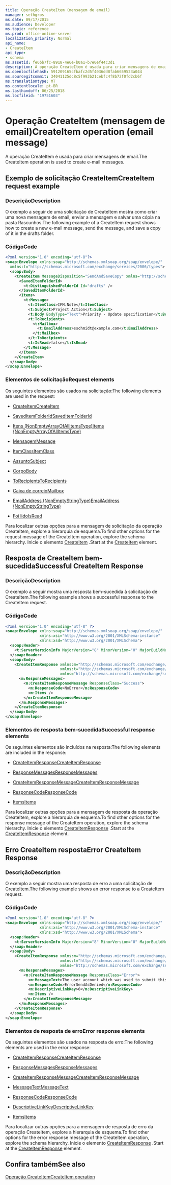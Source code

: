 ```yaml
---
title: Operação CreateItem (mensagem de email)
manager: sethgros
ms.date: 09/17/2015
ms.audience: Developer
ms.topic: reference
ms.prod: office-online-server
localization_priority: Normal
api_name:
- CreateItem
api_type:
- schema
ms.assetid: fe6bb7fc-8918-4e6e-b0a1-b7e0ef44c3d1
description: A operação CreateItem é usada para criar mensagens de email.
ms.openlocfilehash: 591209165cfbafc2d5f4036dd8fab6659523a044
ms.sourcegitcommit: 34041125dc8c5f993b21cebfc4f8b72f0fd2cb6f
ms.translationtype: MT
ms.contentlocale: pt-BR
ms.lasthandoff: 06/25/2018
ms.locfileid: "19751603"
---
```

# <a name="createitem-operation-email-message"></a><span data-ttu-id="49e09-103">Operação CreateItem (mensagem de email)</span><span class="sxs-lookup"><span data-stu-id="49e09-103">CreateItem operation (email message)</span></span>

<span data-ttu-id="49e09-104">A operação CreateItem é usada para criar mensagens de email.</span><span class="sxs-lookup"><span data-stu-id="49e09-104">The CreateItem operation is used to create e-mail messages.</span></span>
  
## <a name="createitem-request-example"></a><span data-ttu-id="49e09-105">Exemplo de solicitação CreateItem</span><span class="sxs-lookup"><span data-stu-id="49e09-105">CreateItem request example</span></span>

### <a name="description"></a><span data-ttu-id="49e09-106">Descrição</span><span class="sxs-lookup"><span data-stu-id="49e09-106">Description</span></span>

<span data-ttu-id="49e09-107">O exemplo a seguir de uma solicitação de CreateItem mostra como criar uma nova mensagem de email, enviar a mensagem e salvar uma cópia na pasta Rascunhos.</span><span class="sxs-lookup"><span data-stu-id="49e09-107">The following example of a CreateItem request shows how to create a new e-mail message, send the message, and save a copy of it in the drafts folder.</span></span>
  
### <a name="code"></a><span data-ttu-id="49e09-108">Código</span><span class="sxs-lookup"><span data-stu-id="49e09-108">Code</span></span>

```XML
<?xml version="1.0" encoding="utf-8"?>
<soap:Envelope xmlns:soap="http://schemas.xmlsoap.org/soap/envelope/"
  xmlns:t="http://schemas.microsoft.com/exchange/services/2006/types">
  <soap:Body>
    <CreateItem MessageDisposition="SendAndSaveCopy" xmlns="http://schemas.microsoft.com/exchange/services/2006/messages">
      <SavedItemFolderId>
        <t:DistinguishedFolderId Id="drafts" />
      </SavedItemFolderId>
      <Items>
        <t:Message>
          <t:ItemClass>IPM.Note</t:ItemClass>
          <t:Subject>Project Action</t:Subject>
          <t:Body BodyType="Text">Priority - Update specification</t:Body>
          <t:ToRecipients>
            <t:Mailbox>
              <t:EmailAddress>sschmidt@example.com</t:EmailAddress>
            </t:Mailbox>
          </t:ToRecipients>
          <t:IsRead>false</t:IsRead>
        </t:Message>
      </Items>
    </CreateItem>
  </soap:Body>
</soap:Envelope>
```

### <a name="request-elements"></a><span data-ttu-id="49e09-109">Elementos de solicitação</span><span class="sxs-lookup"><span data-stu-id="49e09-109">Request elements</span></span>

<span data-ttu-id="49e09-110">Os seguintes elementos são usados na solicitação:</span><span class="sxs-lookup"><span data-stu-id="49e09-110">The following elements are used in the request:</span></span> 
  
- [<span data-ttu-id="49e09-111">CreateItem</span><span class="sxs-lookup"><span data-stu-id="49e09-111">CreateItem</span></span>](createitem.md)
    
- [<span data-ttu-id="49e09-112">SavedItemFolderId</span><span class="sxs-lookup"><span data-stu-id="49e09-112">SavedItemFolderId</span></span>](saveditemfolderid.md)
    
- [<span data-ttu-id="49e09-113">Itens (NonEmptyArrayOfAllItemsType)</span><span class="sxs-lookup"><span data-stu-id="49e09-113">Items (NonEmptyArrayOfAllItemsType)</span></span>](items-nonemptyarrayofallitemstype.md)
    
- [<span data-ttu-id="49e09-114">Mensagem</span><span class="sxs-lookup"><span data-stu-id="49e09-114">Message</span></span>](message-ex15websvcsotherref.md)
    
- [<span data-ttu-id="49e09-115">ItemClass</span><span class="sxs-lookup"><span data-stu-id="49e09-115">ItemClass</span></span>](itemclass.md)
    
- [<span data-ttu-id="49e09-116">Assunto</span><span class="sxs-lookup"><span data-stu-id="49e09-116">Subject</span></span>](subject.md)
    
- [<span data-ttu-id="49e09-117">Corpo</span><span class="sxs-lookup"><span data-stu-id="49e09-117">Body</span></span>](body.md)
    
- [<span data-ttu-id="49e09-118">ToRecipients</span><span class="sxs-lookup"><span data-stu-id="49e09-118">ToRecipients</span></span>](torecipients.md)
    
- [<span data-ttu-id="49e09-119">Caixa de correio</span><span class="sxs-lookup"><span data-stu-id="49e09-119">Mailbox</span></span>](mailbox.md)
    
- [<span data-ttu-id="49e09-120">EmailAddress (NonEmptyStringType)</span><span class="sxs-lookup"><span data-stu-id="49e09-120">EmailAddress (NonEmptyStringType)</span></span>](emailaddress-nonemptystringtype.md)
    
- [<span data-ttu-id="49e09-121">Foi lido</span><span class="sxs-lookup"><span data-stu-id="49e09-121">IsRead</span></span>](isread.md)
    
<span data-ttu-id="49e09-122">Para localizar outras opções para a mensagem de solicitação da operação CreateItem, explore a hierarquia de esquema.</span><span class="sxs-lookup"><span data-stu-id="49e09-122">To find other options for the request message of the CreateItem operation, explore the schema hierarchy.</span></span> <span data-ttu-id="49e09-123">Inicie o elemento [CreateItem](createitem.md) .</span><span class="sxs-lookup"><span data-stu-id="49e09-123">Start at the [CreateItem](createitem.md) element.</span></span> 
  
## <a name="successful-createitem-response"></a><span data-ttu-id="49e09-124">Resposta de CreateItem bem-sucedida</span><span class="sxs-lookup"><span data-stu-id="49e09-124">Successful CreateItem Response</span></span>

### <a name="description"></a><span data-ttu-id="49e09-125">Descrição</span><span class="sxs-lookup"><span data-stu-id="49e09-125">Description</span></span>

<span data-ttu-id="49e09-126">O exemplo a seguir mostra uma resposta bem-sucedida à solicitação de CreateItem.</span><span class="sxs-lookup"><span data-stu-id="49e09-126">The following example shows a successful response to the CreateItem request.</span></span>
  
### <a name="code"></a><span data-ttu-id="49e09-127">Código</span><span class="sxs-lookup"><span data-stu-id="49e09-127">Code</span></span>

```XML
<?xml version="1.0" encoding="utf-8" ?>
<soap:Envelope xmlns:soap="http://schemas.xmlsoap.org/soap/envelope/" 
               xmlns:xsi="http://www.w3.org/2001/XMLSchema-instance" 
               xmlns:xsd="http://www.w3.org/2001/XMLSchema">
  <soap:Header>
    <t:ServerVersionInfo MajorVersion="8" MinorVersion="0" MajorBuildNumber="595" MinorBuildNumber="0" xmlns:t="http://schemas.microsoft.com/exchange/services/2006/types" />
  </soap:Header>
  <soap:Body>
    <CreateItemResponse xmlns:m="http://schemas.microsoft.com/exchange/services/2006/messages" 
                        xmlns:t="http://schemas.microsoft.com/exchange/services/2006/types" 
                        xmlns="http://schemas.microsoft.com/exchange/services/2006/messages">
      <m:ResponseMessages>
        <m:CreateItemResponseMessage ResponseClass="Success">
          <m:ResponseCode>NoError</m:ResponseCode>
          <m:Items />
        </m:CreateItemResponseMessage>
      </m:ResponseMessages>
    </CreateItemResponse>
  </soap:Body>
</soap:Envelope>
```

### <a name="successful-response-elements"></a><span data-ttu-id="49e09-128">Elementos de resposta bem-sucedida</span><span class="sxs-lookup"><span data-stu-id="49e09-128">Successful response elements</span></span>

<span data-ttu-id="49e09-129">Os seguintes elementos são incluídos na resposta:</span><span class="sxs-lookup"><span data-stu-id="49e09-129">The following elements are included in the response:</span></span> 
  
- [<span data-ttu-id="49e09-130">CreateItemResponse</span><span class="sxs-lookup"><span data-stu-id="49e09-130">CreateItemResponse</span></span>](createitemresponse.md)
    
- [<span data-ttu-id="49e09-131">ResponseMessages</span><span class="sxs-lookup"><span data-stu-id="49e09-131">ResponseMessages</span></span>](responsemessages.md)
    
- [<span data-ttu-id="49e09-132">CreateItemResponseMessage</span><span class="sxs-lookup"><span data-stu-id="49e09-132">CreateItemResponseMessage</span></span>](createitemresponsemessage.md)
    
- [<span data-ttu-id="49e09-133">ResponseCode</span><span class="sxs-lookup"><span data-stu-id="49e09-133">ResponseCode</span></span>](responsecode.md)
    
- [<span data-ttu-id="49e09-134">Items</span><span class="sxs-lookup"><span data-stu-id="49e09-134">Items</span></span>](items.md)
    
<span data-ttu-id="49e09-135">Para localizar outras opções para a mensagem de resposta da operação CreateItem, explore a hierarquia de esquema.</span><span class="sxs-lookup"><span data-stu-id="49e09-135">To find other options for the response message of the CreateItem operation, explore the schema hierarchy.</span></span> <span data-ttu-id="49e09-136">Inicie o elemento [CreateItemResponse](createitemresponse.md) .</span><span class="sxs-lookup"><span data-stu-id="49e09-136">Start at the [CreateItemResponse](createitemresponse.md) element.</span></span> 
  
## <a name="error-createitem-response"></a><span data-ttu-id="49e09-137">Erro CreateItem resposta</span><span class="sxs-lookup"><span data-stu-id="49e09-137">Error CreateItem Response</span></span>

### <a name="description"></a><span data-ttu-id="49e09-138">Descrição</span><span class="sxs-lookup"><span data-stu-id="49e09-138">Description</span></span>

<span data-ttu-id="49e09-139">O exemplo a seguir mostra uma resposta de erro a uma solicitação de CreateItem.</span><span class="sxs-lookup"><span data-stu-id="49e09-139">The following example shows an error response to a CreateItem request.</span></span>
  
### <a name="code"></a><span data-ttu-id="49e09-140">Código</span><span class="sxs-lookup"><span data-stu-id="49e09-140">Code</span></span>

```XML
<?xml version="1.0" encoding="utf-8" ?>
<soap:Envelope xmlns:soap="http://schemas.xmlsoap.org/soap/envelope/" 
               xmlns:xsi="http://www.w3.org/2001/XMLSchema-instance" 
               xmlns:xsd="http://www.w3.org/2001/XMLSchema">
  <soap:Header>
    <t:ServerVersionInfo MajorVersion="8" MinorVersion="0" MajorBuildNumber="595" MinorBuildNumber="0" xmlns:t="http://schemas.microsoft.com/exchange/services/2006/types" />
  </soap:Header>
  <soap:Body>
    <CreateItemResponse xmlns:m="http://schemas.microsoft.com/exchange/services/2006/messages" 
                        xmlns:t="http://schemas.microsoft.com/exchange/services/2006/types" 
                        xmlns="http://schemas.microsoft.com/exchange/services/2006/messages">
      <m:ResponseMessages>
        <m:CreateItemResponseMessage ResponseClass="Error">
          <m:MessageText>The user account which was used to submit this request does not have the right to send mail on behalf of the specified sending account.</m:MessageText>
          <m:ResponseCode>ErrorSendAsDenied</m:ResponseCode>
          <m:DescriptiveLinkKey>0</m:DescriptiveLinkKey>
          <m:Items />
        </m:CreateItemResponseMessage>
      </m:ResponseMessages>
    </CreateItemResponse>
  </soap:Body>
</soap:Envelope>
```

### <a name="error-response-elements"></a><span data-ttu-id="49e09-141">Elementos de resposta de erro</span><span class="sxs-lookup"><span data-stu-id="49e09-141">Error response elements</span></span>

<span data-ttu-id="49e09-142">Os seguintes elementos são usados na resposta de erro:</span><span class="sxs-lookup"><span data-stu-id="49e09-142">The following elements are used in the error response:</span></span> 
  
- [<span data-ttu-id="49e09-143">CreateItemResponse</span><span class="sxs-lookup"><span data-stu-id="49e09-143">CreateItemResponse</span></span>](createitemresponse.md)
    
- [<span data-ttu-id="49e09-144">ResponseMessages</span><span class="sxs-lookup"><span data-stu-id="49e09-144">ResponseMessages</span></span>](responsemessages.md)
    
- [<span data-ttu-id="49e09-145">CreateItemResponseMessage</span><span class="sxs-lookup"><span data-stu-id="49e09-145">CreateItemResponseMessage</span></span>](createitemresponsemessage.md)
    
- [<span data-ttu-id="49e09-146">MessageText</span><span class="sxs-lookup"><span data-stu-id="49e09-146">MessageText</span></span>](messagetext.md)
    
- [<span data-ttu-id="49e09-147">ResponseCode</span><span class="sxs-lookup"><span data-stu-id="49e09-147">ResponseCode</span></span>](responsecode.md)
    
- [<span data-ttu-id="49e09-148">DescriptiveLinkKey</span><span class="sxs-lookup"><span data-stu-id="49e09-148">DescriptiveLinkKey</span></span>](descriptivelinkkey.md)
    
- [<span data-ttu-id="49e09-149">Items</span><span class="sxs-lookup"><span data-stu-id="49e09-149">Items</span></span>](items.md)
    
<span data-ttu-id="49e09-150">Para localizar outras opções para a mensagem de resposta de erro da operação CreateItem, explore a hierarquia de esquema.</span><span class="sxs-lookup"><span data-stu-id="49e09-150">To find other options for the error response message of the CreateItem operation, explore the schema hierarchy.</span></span> <span data-ttu-id="49e09-151">Inicie o elemento [CreateItemResponse](createitemresponse.md) .</span><span class="sxs-lookup"><span data-stu-id="49e09-151">Start at the [CreateItemResponse](createitemresponse.md) element.</span></span> 
  
## <a name="see-also"></a><span data-ttu-id="49e09-152">Confira também</span><span class="sxs-lookup"><span data-stu-id="49e09-152">See also</span></span>



[<span data-ttu-id="49e09-153">Operação CreateItem</span><span class="sxs-lookup"><span data-stu-id="49e09-153">CreateItem operation</span></span>](createitem-operation.md)

